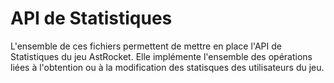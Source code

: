 # API de Statistiques

L'ensemble de ces fichiers permettent de mettre en place l'API de Statistiques du jeu AstRocket. Elle implémente l'ensemble des opérations liées à l'obtention ou à la modification des statisques des utilisateurs du jeu.
